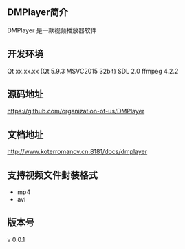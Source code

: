 ## DMPlayer简介
DMPlayer 是一款视频播放器软件


## 开发环境
Qt xx.xx.xx (Qt 5.9.3  MSVC2015 32bit)
SDL 2.0
ffmpeg 4.2.2


## 源码地址
https://github.com/organization-of-us/DMPlayer


## 文档地址
http://www.koterromanov.cn:8181/docs/dmplayer


## 支持视频文件封装格式
* mp4
* avi


## 版本号
v 0.0.1
